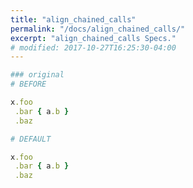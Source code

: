 ```yaml
---
title: "align_chained_calls"
permalink: "/docs/align_chained_calls/"
excerpt: "align_chained_calls Specs."
# modified: 2017-10-27T16:25:30-04:00
---
```

```ruby
### original
# BEFORE

x.foo
 .bar { a.b }
 .baz

```
```ruby
# DEFAULT

x.foo
 .bar { a.b }
 .baz

```
